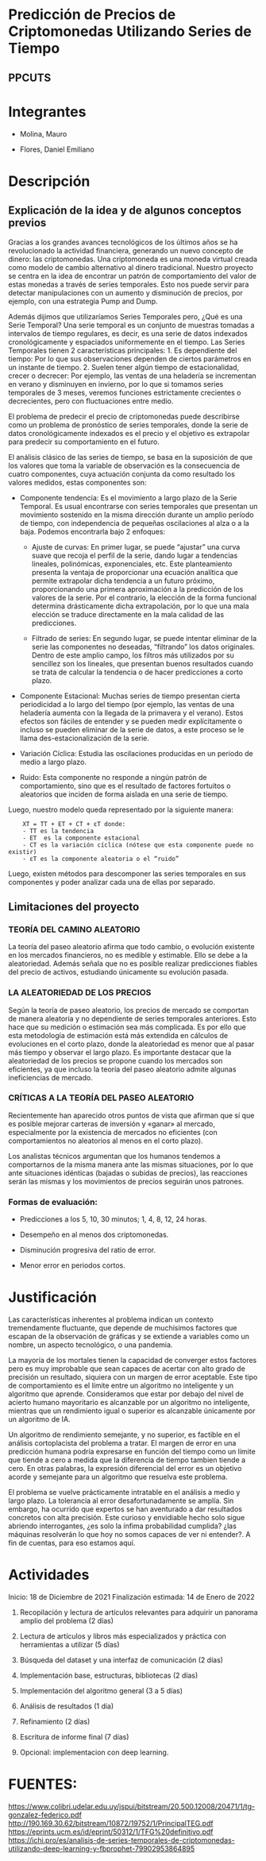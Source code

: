 # Predicción de Precios de Criptomonedas Utilizando Series de Tiempo

## PPCUTS

# Integrantes

- Molina, Mauro

- Flores, Daniel Emiliano

# Descripción

## Explicación de la idea y de algunos conceptos previos

Gracias a los grandes avances tecnológicos de los últimos años se ha revolucionado la actividad financiera, generando un nuevo concepto de dinero: las criptomonedas.
Una criptomoneda es una moneda virtual creada como modelo de cambio alternativo al dinero tradicional.
Nuestro proyecto se centra en la idea de encontrar un patrón de comportamiento del valor de estas monedas a través de series temporales. Esto nos puede servir para detectar manipulaciones con un aumento y disminución de precios, por ejemplo, con una estrategia Pump and Dump.

Además dijimos que utilizaríamos Series Temporales pero, ¿Qué es una Serie Temporal?
Una serie temporal es un conjunto de muestras tomadas a intervalos de tiempo regulares, es decir, es una serie de datos indexados cronológicamente y espaciados uniformemente en el tiempo.
Las Series Temporales tienen 2 características principales:
    1. Es dependiente del tiempo: Por lo que sus observaciones dependen de ciertos parámetros en un instante de tiempo.
    2. Suelen tener algún tiempo de estacionalidad, crecer o decrecer: Por ejemplo, las ventas de una heladería se incrementan en verano y disminuyen en invierno, por lo que si tomamos series temporales de 3 meses, veremos funciones estrictamente crecientes o decrecientes, pero con fluctuaciones entre medio.

El problema de predecir el precio de criptomonedas puede describirse como un problema de pronóstico de series temporales, donde la serie de datos cronológicamente indexados es el precio y el objetivo es extrapolar para predecir su comportamiento en el futuro.

El análisis clásico de las series de tiempo, se basa en la suposición de que los valores que toma la variable de observación es la consecuencia de cuatro componentes, cuya actuación conjunta da como resultado los valores medidos, estas componentes son:

- Componente tendencia: Es el movimiento a largo plazo de la Serie Temporal. Es usual encontrarse con series temporales que presentan un movimiento sostenido en la misma dirección durante un amplio período de tiempo, con independencia de pequeñas oscilaciones al alza o a la baja. Podemos encontrarla bajo 2 enfoques:
    - Ajuste de curvas: En primer lugar, se puede “ajustar” una curva suave que recoja el perfil de la serie, dando lugar a tendencias lineales, polinómicas, exponenciales, etc. Este planteamiento presenta la ventaja de proporcionar una ecuación analítica que permite extrapolar dicha tendencia a un futuro próximo, proporcionando una primera aproximación a la predicción de los valores de la serie. 
Por el contrario, la elección de la forma funcional determina drásticamente dicha extrapolación, por lo que una mala elección se traduce directamente en la mala calidad de las predicciones. 

    - Filtrado de series: En segundo lugar, se puede intentar eliminar de la serie las componentes no deseadas, “filtrando” los datos originales. Dentro de este amplio campo, los filtros más utilizados por su sencillez son los lineales, que presentan buenos resultados cuando se trata de calcular la tendencia o de hacer predicciones a corto plazo. 

- Componente Estacional: Muchas series de tiempo presentan cierta periodicidad a lo largo del tiempo (por ejemplo, las ventas de una heladería aumenta con la llegada de la primavera y el verano). Estos efectos son fáciles de entender y se pueden medir explícitamente o incluso se pueden eliminar de la serie de datos, a este proceso se le llama des-estacionalización de la serie.

- Variación Cíclica: Estudia las oscilaciones producidas en un periodo de medio a largo plazo.
      
- Ruido: Esta componente no responde a ningún patrón de comportamiento, sino que es el resultado de factores fortuitos o aleatorios que inciden de forma aislada en una serie de tiempo.

Luego, nuestro modelo queda representado por la siguiente manera: 

        XT = TT + ET + CT + εT donde:
        - TT es la tendencia 
        - ET  es la componente estacional
        - CT es la variación cíclica (nótese que esta componente puede no existir)
        - εT es la componente aleatoria o el “ruido”

Luego, existen métodos para descomponer las series temporales en sus componentes y poder analizar cada una de ellas por separado.



## Limitaciones del proyecto

### TEORÍA DEL CAMINO ALEATORIO

La teoría del paseo aleatorio afirma que todo cambio, o evolución existente en los mercados financieros, no es medible y estimable. Ello se debe a la aleatoriedad. 
Además señala que no es posible realizar predicciones fiables del precio de activos, estudiando únicamente su evolución pasada.


### LA ALEATORIEDAD DE LOS PRECIOS

Según la teoría de paseo aleatorio, los precios de mercado se comportan de manera aleatoria y no dependiente de series temporales anteriores. Esto hace que su medición o estimación sea más complicada. Es por ello que esta metodología de estimación está más extendida en cálculos de evoluciones en el corto plazo, donde la aleatoriedad es menor que al pasar más tiempo y observar el largo plazo. Es importante destacar que la aleatoriedad de los precios se propone cuando los mercados son eficientes, ya que incluso la teoría del paseo aleatorio admite algunas ineficiencias de mercado.

### CRÍTICAS A LA TEORÍA DEL PASEO ALEATORIO
Recientemente han aparecido otros puntos de vista que afirman que sí que es posible mejorar carteras de inversión y «ganar» al mercado, especialmente por la existencia de mercados no eficientes (con comportamientos no aleatorios al menos en el corto plazo).

Los analistas técnicos argumentan que los humanos tendemos a comportarnos de la misma manera ante las mismas situaciones, por lo que ante situaciones idénticas (bajadas o subidas de precios), las reacciones serán las mismas y los movimientos de precios seguirán unos patrones.

### Formas de evaluación:

- Predicciones a los 5, 10, 30 minutos; 1, 4, 8, 12, 24 horas.

- Desempeño en al menos dos criptomonedas.

- Disminución progresiva del ratio de error.

- Menor error en periodos cortos.

# Justificación

Las características inherentes al problema indican un contexto tremendamente fluctuante, que depende de muchísimos factores que escapan de la observación de gráficas y se extiende a variables como un nombre, un aspecto tecnológico, o una pandemia.

La mayoría de los mortales tienen la capacidad de converger estos factores pero es muy improbable que sean capaces de acertar con alto grado de precisión un resultado, siquiera con un margen de error aceptable. Este tipo de comportamiento es el límite entre un algoritmo no inteligente y un algoritmo que aprende. Consideramos que estar por debajo del nivel de acierto humano mayoritario es alcanzable por un algoritmo no inteligente, mientras que un rendimiento igual o superior es alcanzable únicamente por un algoritmo de IA.

Un algoritmo de rendimiento semejante, y no superior, es factible en el análisis cortoplacista del problema a tratar. El margen de error en una predicción humana podría expresarse en función del tiempo como un límite que tiende a cero a medida que la diferencia de tiempo tambien tiende a cero. En otras palabras, la expresión diferencial del error es un objetivo acorde y semejante para un algoritmo que resuelva este problema.

El problema se vuelve prácticamente intratable en el análisis a medio y largo plazo. La tolerancia al error desafortunadamente se amplía. Sin embargo, ha ocurrido que expertos se han aventurado a dar resultados concretos con alta precisión. Este curioso y envidiable hecho solo sigue abriendo interrogantes, ¿es solo la ínfima probabilidad cumplida? ¿las máquinas resolverán lo que hoy no somos capaces de ver ni entender?. A fin de cuentas, para eso estamos aquí.

# Actividades

Inicio: 18 de Diciembre de 2021
Finalización estimada: 14 de Enero de 2022

1. Recopilación y lectura de artículos relevantes para adquirir un panorama amplio del problema (2 días)

2. Lectura de artículos y libros más especializados y práctica con herramientas a utilizar (5 días)

3. Búsqueda del dataset y una interfaz de comunicación (2 días)

4. Implementación base, estructuras, bibliotecas (2 días)

5. Implementación del algoritmo general (3 a 5 días)

6. Análisis de resultados (1 día)

7. Refinamiento (2 días)

8. Escritura de informe final (7 días)

9. Opcional: implementacion con deep learning.


# FUENTES: 

https://www.colibri.udelar.edu.uy/jspui/bitstream/20.500.12008/20471/1/tg-gonzalez-federico.pdf
http://190.169.30.62/bitstream/10872/19752/1/PrincipalTEG.pdf
https://eprints.ucm.es/id/eprint/50312/1/TFG%20definitivo.pdf
https://ichi.pro/es/analisis-de-series-temporales-de-criptomonedas-utilizando-deep-learning-y-fbprophet-79902953864895
